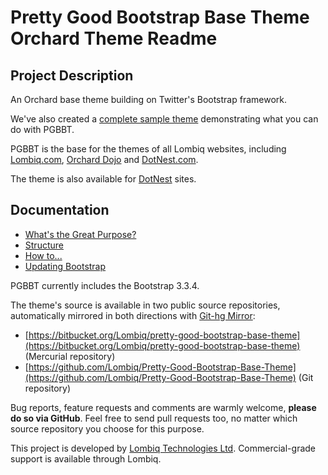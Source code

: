 # Pretty Good Bootstrap Base Theme Orchard Theme Readme



## Project Description

An Orchard base theme building on Twitter's Bootstrap framework.

We've also created a [complete sample theme](https://github.com/Lombiq/Pretty-Good-Bootstrap-Base-Theme-Sample) demonstrating what you can do with PGBBT.

PGBBT is the base for the themes of all Lombiq websites, including [Lombiq.com](http://lombiq.com/), [Orchard Dojo](http://orcharddojo.net/) and [DotNest.com](http://dotnest.com/).

The theme is also available for [DotNest](http://dotnest.com/) sites.


## Documentation

- [What's the Great Purpose?](Docs/Purpose.md)
- [Structure](Docs/Structure.md)
- [How to...](Docs/HowTo.md)
- [Updating Bootstrap](Docs/UpdatingBootstrap.md)


PGBBT currently includes the Bootstrap 3.3.4.

The theme's source is available in two public source repositories, automatically mirrored in both directions with [Git-hg Mirror](https://githgmirror.com):

- [https://bitbucket.org/Lombiq/pretty-good-bootstrap-base-theme](https://bitbucket.org/Lombiq/pretty-good-bootstrap-base-theme) (Mercurial repository)
- [https://github.com/Lombiq/Pretty-Good-Bootstrap-Base-Theme](https://github.com/Lombiq/Pretty-Good-Bootstrap-Base-Theme) (Git repository)

Bug reports, feature requests and comments are warmly welcome, **please do so via GitHub**.
Feel free to send pull requests too, no matter which source repository you choose for this purpose.

This project is developed by [Lombiq Technologies Ltd](https://lombiq.com/). Commercial-grade support is available through Lombiq.